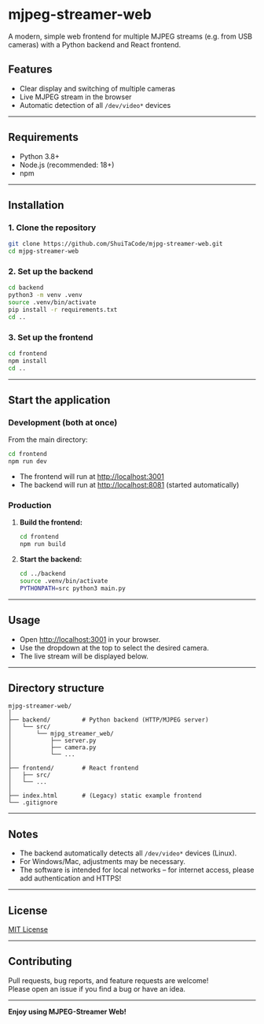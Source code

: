 # mjpeg-streamer-web

A modern, simple web frontend for multiple MJPEG streams (e.g. from USB cameras) with a Python backend and React frontend.

## Features

- Clear display and switching of multiple cameras
- Live MJPEG stream in the browser
- Automatic detection of all `/dev/video*` devices

---

## Requirements

- Python 3.8+
- Node.js (recommended: 18+)
- npm

---

## Installation

### 1. Clone the repository

```bash
git clone https://github.com/ShuiTaCode/mjpg-streamer-web.git
cd mjpg-streamer-web
```

### 2. Set up the backend

```bash
cd backend
python3 -m venv .venv
source .venv/bin/activate
pip install -r requirements.txt
cd ..
```

### 3. Set up the frontend

```bash
cd frontend
npm install
cd ..
```

---

## Start the application

### Development (both at once)

From the main directory:

```bash
cd frontend
npm run dev
```

- The frontend will run at [http://localhost:3001](http://localhost:3001)
- The backend will run at [http://localhost:8081](http://localhost:8081) (started automatically)

### Production

1. **Build the frontend:**

   ```bash
   cd frontend
   npm run build
   ```

2. **Start the backend:**

   ```bash
   cd ../backend
   source .venv/bin/activate
   PYTHONPATH=src python3 main.py
   ```

---

## Usage

- Open [http://localhost:3001](http://localhost:3001) in your browser.
- Use the dropdown at the top to select the desired camera.
- The live stream will be displayed below.

---

## Directory structure

```
mjpg-streamer-web/
│
├── backend/         # Python backend (HTTP/MJPEG server)
│   └── src/
│       └── mjpg_streamer_web/
│           ├── server.py
│           ├── camera.py
│           └── ...
│
├── frontend/        # React frontend
│   ├── src/
│   └── ...
│
├── index.html       # (Legacy) static example frontend
└── .gitignore
```

---

## Notes

- The backend automatically detects all `/dev/video*` devices (Linux).
- For Windows/Mac, adjustments may be necessary.
- The software is intended for local networks – for internet access, please add authentication and HTTPS!

---

## License

[MIT License](https://opensource.org/licenses/MIT)

---

## Contributing

Pull requests, bug reports, and feature requests are welcome!  
Please open an issue if you find a bug or have an idea.

---

**Enjoy using MJPEG-Streamer Web!** 